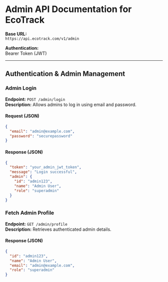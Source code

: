 # Admin API Documentation for EcoTrack

**Base URL:**  
`https://api.ecotrack.com/v1/admin`

**Authentication:**  
Bearer Token (JWT)

---

## Authentication & Admin Management

### Admin Login
**Endpoint:** `POST /admin/login`  
**Description:** Allows admins to log in using email and password.  

#### Request (JSON)
```json
{
  "email": "admin@example.com",
  "password": "securepassword"
}
```

#### Response (JSON)
```json
{
  "token": "your_admin_jwt_token",
  "message": "Login successful",
  "admin": {
    "id": "admin123",
    "name": "Admin User",
    "role": "superadmin"
  }
}
```

### Fetch Admin Profile
**Endpoint:** `GET /admin/profile`  
**Description:** Retrieves authenticated admin details.  

#### Response (JSON)
```json
{
  "id": "admin123",
  "name": "Admin User",
  "email": "admin@example.com",
  "role": "superadmin"
}
